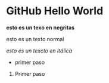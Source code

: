 # GitHub Hello World

**esto es un texo en negritas**

esto es un texto normal

*esto es un texcto en itálica*

* primer paso

1. Primer paso